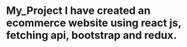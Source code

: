 # My_Project I have created an ecommerce website using react js, fetching api, bootstrap and redux.

